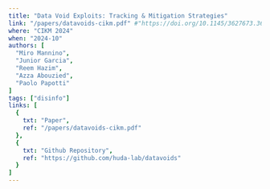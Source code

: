 ```yaml
---
title: "Data Void Exploits: Tracking & Mitigation Strategies"
link: "/papers/datavoids-cikm.pdf" #"https://doi.org/10.1145/3627673.3679781"
where: "CIKM 2024"
when: "2024-10"
authors: [ 
  "Miro Mannino",
  "Junior Garcia",
  "Reem Hazim",
  "Azza Abouzied",
  "Paolo Papotti"
]
tags: ["disinfo"]
links: [
  {
    txt: "Paper",
    ref: "/papers/datavoids-cikm.pdf"
  },
  {
    txt: "Github Repository",
    ref: "https://github.com/huda-lab/datavoids"
  }
]
---
```

